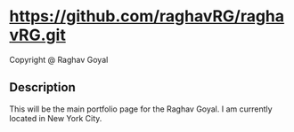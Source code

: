 # https://github.com/raghavRG/raghavRG.git
 Copyright @ Raghav Goyal
## Description
This will be the main portfolio page for the Raghav Goyal. I am
currently located in New York City.
